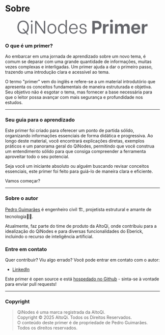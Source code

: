 # Sobre

<figure><img src=".gitbook/assets/image.png" alt=""><figcaption></figcaption></figure>

### O que é um primer?

Ao embarcar em uma jornada de aprendizado sobre um novo tema, é comum se deparar com uma grande quantidade de informações, muitas vezes complexas e interligadas. Um primer ajuda a dar o primeiro passo, trazendo uma introdução clara e acessível ao tema.

O termo "primer" vem do inglês e refere-se a um material introdutório que apresenta os conceitos fundamentais de maneira estruturada e objetiva. Seu objetivo não é esgotar o tema, mas fornecer a base necessária para que o leitor possa avançar com mais segurança e profundidade nos estudos.

***

### Seu guia para o aprendizado

Este primer foi criado para oferecer um ponto de partida sólido, organizando informações essenciais de forma didática e progressiva. Ao longo deste material, você encontrará explicações diretas, exemplos práticos e um panorama geral do QiNodes, permitindo que você construa um entendimento sólido para que consiga compreender a ferramenta aproveitar todo o seu potencial.

Seja você um iniciante absoluto ou alguém buscando revisar conceitos essenciais, este primer foi feito para guiá-lo de maneira clara e eficiente.

Vamos começar?

***

### Sobre o autor

[Pedro Guimarães](https://www.linkedin.com/in/pedrohpguimaraes/) é engenheiro civil 🏗️, projetista estrutural e amante de tecnologia👨‍💻.

Atualmente, faz parte do time de produto da AltoQi, onde contribuiu para a idealização do QiNodes e para diversas funcionalidades do Eberick, incluindo o recurso de inteligência artificial.

### Entre em contato

Quer contribuir? Viu algo errado? Você pode entrar em contato com o autor:

* [LinkedIn](https://www.linkedin.com/in/pedrohpguimaraes/)

Este primer é open source e está [hospedado no Github](https://github.com/pedroheund/QiNodesPrimer) - sinta-se à vontade para enviar pull requests!

***

### Copyright

> QiNodes é uma marca registrada da AltoQi.\
> Copyright © 2025 AltoQi. Todos os Direitos Reservados.\
> O conteúdo deste primer é de propriedade de Pedro Guimarães. Todos os direitos reservados.
